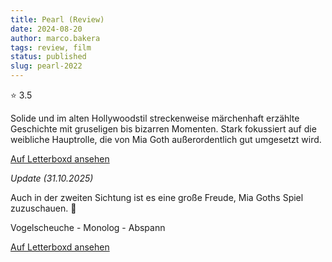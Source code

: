 ```yaml
---
title: Pearl (Review)
date: 2024-08-20
author: marco.bakera
tags: review, film
status: published
slug: pearl-2022
---
```


⭐ 3.5

Solide und im alten Hollywoodstil streckenweise märchenhaft erzählte Geschichte mit gruseligen bis bizarren Momenten. Stark fokussiert auf die weibliche Hauptrolle, die von Mia Goth außerordentlich gut umgesetzt wird.

[Auf Letterboxd ansehen](https://boxd.it/78HJZR)

*Update (31.10.2025)*

Auch in der zweiten Sichtung ist es eine große Freude, Mia Goths Spiel zuzuschauen. 🎃

Vogelscheuche - Monolog - Abspann

[Auf Letterboxd ansehen](https://letterboxd.com/pintman_/film/pearl-2022/1/)
